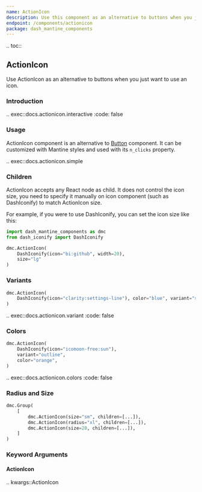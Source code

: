 ```yaml
---
name: ActionIcon
description: Use this component as an alternative to buttons when you just want to use an icon.
endpoint: /components/actionicon
package: dash_mantine_components
---
```


.. toc::

## ActionIcon

Use ActionIcon as an alternative to buttons when you just want to use an icon.

### Introduction

.. exec::docs.actionicon.interactive
    :code: false

### Usage

ActionIcon component is an alternative to [Button](/components/button) component. It can be customized with Mantine styles and used with its
`n_clicks` property.

.. exec::docs.actionicon.simple

### Children

ActionIcon accepts any React node as child. It does not control the icon size, you need to specify it manually on icon
component (such as DashIconify) to match ActionIcon size.

For example, if you were to use DashIconify, you can set the icon size like this:

```python
import dash_mantine_components as dmc
from dash_iconify import DashIconify

dmc.ActionIcon(
    DashIconify(icon="bi:github", width=20),
    size="lg"
)
```

### Variants

```python
dmc.ActionIcon(
    DashIconify(icon="clarity:settings-line"), color="blue", variant="subtle"
)
```

.. exec::docs.actionicon.variant
    :code: false

### Colors

```python
dmc.ActionIcon(
    DashIconify(icon="icomoon-free:sun"),
    variant="outline",
    color="orange",
)
```

.. exec::docs.actionicon.colors
    :code: false

### Radius and Size

```python
dmc.Group(
    [
        dmc.ActionIcon(size="sm", children=[...]),
        dmc.ActionIcon(radius="xl", children=[...]),
        dmc.ActionIcon(size=20, children=[...]),
    ]
)
```

### Keyword Arguments

#### ActionIcon
.. kwargs::ActionIcon
